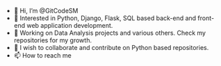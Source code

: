 - 👋 Hi, I’m @GitCodeSM
- 👀 Interested in Python, Django, Flask, SQL based back-end and front-end web application development.
- 🌱 Working on Data Analysis projects and various others.
     Check my repositories for my growth.
- 💞️ I wish to collaborate and contribute on Python based repositories.
- 📫 How to reach me
